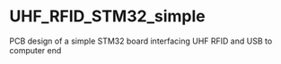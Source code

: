 # UHF_RFID_STM32_simple
PCB design of a simple STM32 board interfacing UHF RFID and USB to computer end 
